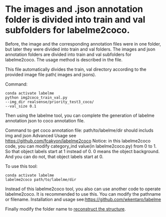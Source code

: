 # The images and .json annotation folder is divided into train and val subfolders for labelme2coco.
Before, the image and the corresponding annotation files were in one folder, but later they were divided into train and val folders. 
The images and json annotation folders are divided into train and val subfolders for labelme2coco. The usage method is described in the file.

This file  automatically divides the train, val directory according to
the provided image file path( images and jsons).

Command:
```
conda activate labelme
python img2coco_train_val.py 
--img_dir realsense/priority_test3_coco/ 
--val_size 0.1
```

Then using the labelme tool, you can complete the generation of labelme annotation json to coco annotation file.  

Command to get coco annotation file: path/to/labelme/dir should includs img and json
Advanced Usage see https://github.com/fcakyon/labelme2coco 
Notice: in this labelme2coco code, you can modify category_ind value(in labelme2coco.py) from 0 to 1. So that object labels start at 1 instead of 0. 0 means the object background. And you can do not, that object labels start at 0.

To use this tool:
```
conda activate labelme
labelme2coco path/to/labelme/dir
```

Instead of this labelme2coco tool, you also can use another code to operate labelme2coco.
It is recommended to use this. You can modify the pathname or filename.
Installation and usage see:https://github.com/wkentaro/labelme 

Finally modify the folder name to [reconstruct the structure](https://github.com/facebookresearch/detectron2/blob/main/datasets/README.md).
